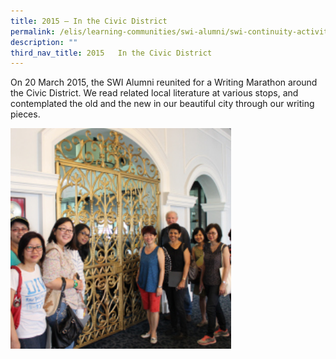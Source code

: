 ```yaml
---
title: 2015 – In the Civic District
permalink: /elis/learning-communities/swi-alumni/swi-continuity-activities/writing-marathon-the-civic-district/
description: ""
third_nav_title: 2015   In the Civic District
---
```

On 20 March 2015, the SWI Alumni reunited for a Writing Marathon around the Civic District. We read related local literature at various stops, and contemplated the old and the new in our beautiful city through our writing pieces.

<img src="/images/writing-marathon1.png" 
     style="width:70%">